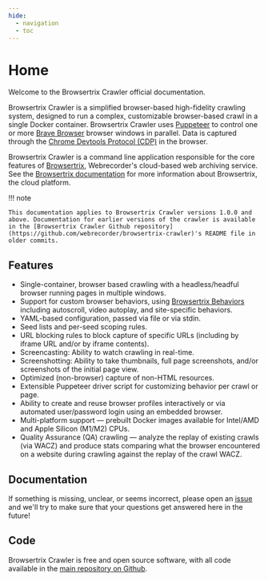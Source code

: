 ```yaml
---
hide:
  - navigation
  - toc
---
```


# Home

Welcome to the Browsertrix Crawler official documentation.

Browsertrix Crawler is a simplified browser-based high-fidelity crawling system, designed to run a complex, customizable browser-based crawl in a single Docker container. Browsertrix Crawler uses [Puppeteer](https://github.com/puppeteer/puppeteer) to control one or more [Brave Browser](https://brave.com/) browser windows in parallel. Data is captured through the [Chrome Devtools Protocol (CDP)](https://chromedevtools.github.io/devtools-protocol/) in the browser.

Browsertrix Crawler is a command line application responsible for the core features of [Browsertrix](https://browsertrix.com), Webrecorder's cloud-based web archiving service. See the [Browsertrix documentation](https://docs.browsertrix.cloud/) for more information about Browsertrix, the cloud platform.

!!! note

    This documentation applies to Browsertrix Crawler versions 1.0.0 and above. Documentation for earlier versions of the crawler is available in the [Browsertrix Crawler Github repository](https://github.com/webrecorder/browsertrix-crawler)'s README file in older commits.

## Features

- Single-container, browser based crawling with a headless/headful browser running pages in multiple windows.
- Support for custom browser behaviors, using [Browsertrix Behaviors](https://github.com/webrecorder/browsertrix-behaviors) including autoscroll, video autoplay, and site-specific behaviors.
- YAML-based configuration, passed via file or via stdin.
- Seed lists and per-seed scoping rules.
- URL blocking rules to block capture of specific URLs (including by iframe URL and/or by iframe contents).
- Screencasting: Ability to watch crawling in real-time.
- Screenshotting: Ability to take thumbnails, full page screenshots, and/or screenshots of the initial page view.
- Optimized (non-browser) capture of non-HTML resources.
- Extensible Puppeteer driver script for customizing behavior per crawl or page.
- Ability to create and reuse browser profiles interactively or via automated user/password login using an embedded browser.
- Multi-platform support — prebuilt Docker images available for Intel/AMD and Apple Silicon (M1/M2) CPUs.
- Quality Assurance (QA) crawling — analyze the replay of existing crawls (via WACZ) and produce stats comparing what the browser encountered on a website during crawling against the replay of the crawl WACZ.

## Documentation

If something is missing, unclear, or seems incorrect, please open an [issue](https://github.com/webrecorder/browsertrix-crawler/issues?q=is%3Aissue+is%3Aopen+sort%3Aupdated-desc) and we'll try to make sure that your questions get answered here in the future!

## Code

Browsertrix Crawler is free and open source software, with all code available in the [main repository on Github](https://github.com/webrecorder/browsertrix-crawler).

